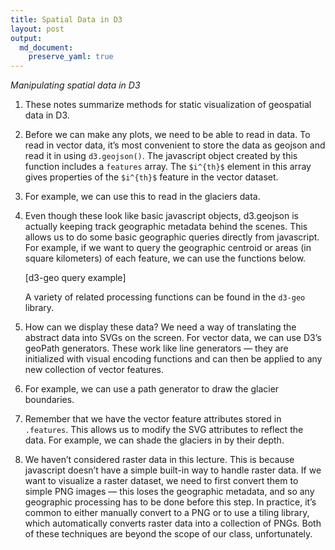 ```yaml
---
title: Spatial Data in D3
layout: post
output: 
  md_document:
    preserve_yaml: true
---
```


*Manipulating spatial data in D3*

1.  These notes summarize methods for static visualization of geospatial
    data in D3.

2.  Before we can make any plots, we need to be able to read in data. To
    read in vector data, it’s most convenient to store the data as
    geojson and read it in using `d3.geojson()`. The javascript object
    created by this function includes a `features` array. The `$i^{th}$`
    element in this array gives properties of the `$i^{th}$` feature in
    the vector dataset.

3.  For example, we can use this to read in the glaciers data.

4.  Even though these look like basic javascript objects, d3.geojson is
    actually keeping track geographic metadata behind the scenes. This
    allows us to do some basic geographic queries directly from
    javascript. For example, if we want to query the geographic centroid
    or areas (in square kilometers) of each feature, we can use the
    functions below.

    \[d3-geo query example\]

    A variety of related processing functions can be found in the
    `d3-geo` library.

5.  How can we display these data? We need a way of translating the
    abstract data into SVGs on the screen. For vector data, we can use
    D3’s geoPath generators. These work like line generators — they are
    initialized with visual encoding functions and can then be applied
    to any new collection of vector features.

6.  For example, we can use a path generator to draw the glacier
    boundaries.

7.  Remember that we have the vector feature attributes stored in
    `.features`. This allows us to modify the SVG attributes to reflect
    the data. For example, we can shade the glaciers in by their depth.

8.  We haven’t considered raster data in this lecture. This is because
    javascript doesn’t have a simple built-in way to handle raster data.
    If we want to visualize a raster dataset, we need to first convert
    them to simple PNG images — this loses the geographic metadata, and
    so any geographic processing has to be done before this step. In
    practice, it’s common to either manually convert to a PNG or to use
    a tiling library, which automatically converts raster data into a
    collection of PNGs. Both of these techniques are beyond the scope of
    our class, unfortunately.
